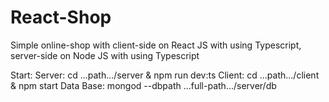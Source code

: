 # React-Shop
Simple online-shop with client-side on React JS with using Typescript, server-side on Node JS with using Typescript

Start: 
  Server: cd ...path.../server & npm run dev:ts
  Client: cd ...path.../client & npm start
  Data Base: mongod --dbpath ...full-path.../server/db
